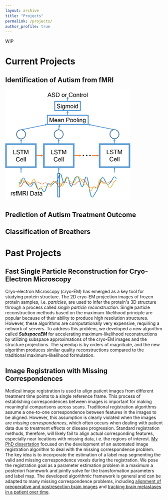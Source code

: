 ```yaml
---
layout: archive
title: "Projects"
permalink: /projects/
author_profile: true
---
```


WIP

# Current Projects

## Identification of Autism from fMRI
<img src="/images/classification_network.png" alt="Classification Network" width="400"/>

## Prediction of Autism Treatment Outcome

## Classification of Breathers

# Past Projects

## Fast Single Particle Reconstruction for Cryo-Electron Microscopy

Cryo-electron Microscopy (cryo-EM) has emerged as a key tool for studying protein structure. The 2D cryo-EM projection images of frozen protein samples, i.e. *particles*, are used to infer the protein's 3D structure through a process called *single particle reconstruction*. Single particle reconstruction methods based on the maximum-likelihood principle are popular because of their ability to produce high resolution structures. However, these algorithms are computationally very expensive, requiring a network of servers. To address this problem, we developed a new algorithm called _**SubspaceEM**_ for accelerating maximum-likelihood reconstructions by utilizing subspace approximations of the cryo-EM images and the structure projections. The speedup is by orders of magnitude, and the new algorithm produces similar quality reconstructions compared to the traditional maximum-likelihood formulation. 

## Image Registration with Missing Correspondences

Medical image registration is used to align patient images from different treatment time points to a single reference frame. This process of establishing correspondences between images is important for making meaningful comparisons across scans. Traditional registration algorithms assume a one-to-one correspondence between features in the images to be aligned. However, this assumption is clearly violated when the images are *missing correspondences*, which often occurs when dealing with patient data due to treatment effects or disease progression. Standard registration methods, therefore, will likely fail to align actual corresponding features, especially near locations with missing data, i.e. the regions of interest. [My PhD dissertation](https://search.proquest.com/docview/1269517129) focused on the development of an automated image registration algorithm to deal with the missing correspondence problem. The key idea is to incorporate the estimation of a label map segmenting the valid and missing correspondence voxels during the registration. We pose the registration goal as a parameter estimation problem in a maximum a posteriori framework and jointly solve for the transformation parameters and label map. The developed algorithmic framework is general and can be adapted to many missing correspondence problems, including [alignment of preoperative and postresection brain images](https://link.springer.com/content/pdf/10.1007/978-3-642-15705-9_45.pdf) and [tracking brain metastases in a patient over time](https://link.springer.com/content/pdf/10.1007%2F978-3-642-33555-6_11.pdf).

<!---
{% include base_path %}


{% for post in site.projects %}
  {% include archive-single.html %}
{% endfor %}
--->


